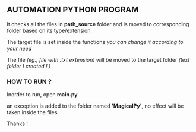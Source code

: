## AUTOMATION PYTHON PROGRAM

It checks all the files in **path_source** folder
and is moved to corresponding folder based on its type/extension

The target file is set inside the functions
_you can change it according to your need_

The file _(eg., file with .txt extension)_ will be moved to the target folder _(text folder I created ! )_
### HOW TO RUN ?
Inorder to run, open **main.py**

an exception is added to the folder named **'MagicalPy'**, no effect will
be taken inside the files

Thanks !
